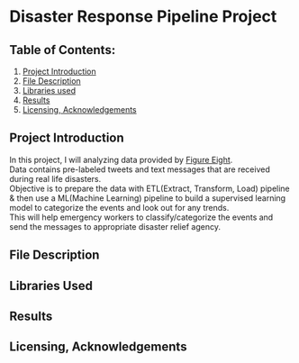 # Disaster Response Pipeline Project

## **Table of Contents:**
1. [Project Introduction](README.md#project-introduction)
2. [File Description](README.md#file-description)
3. [Libraries used](README.md#libraries-used)
4. [Results](README.md#results)
5. [Licensing, Acknowledgements](README.md#licensing-acknowledgements)

## **Project Introduction**<br/>

In this project, I will analyzing data provided by [Figure Eight](https://appen.com/). <br/>
Data contains pre-labeled tweets and text messages that are received during real life disasters. <br/>
Objective is to prepare the data with ETL(Extract, Transform, Load) pipeline & then use a ML(Machine Learning) pipeline to build a supervised learning model to categorize the events and look out for any trends.<br/> 
This will help emergency workers to classify/categorize the events and send the messages to appropriate disaster relief agency.

## **File Description**<br/>


## **Libraries Used**<br/>


## **Results**<br/>


## **Licensing, Acknowledgements**<br/>

